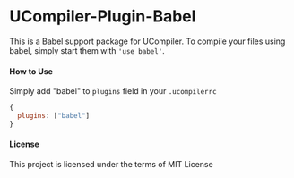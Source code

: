 UCompiler-Plugin-Babel
======================

This is a Babel support package for UCompiler. To compile your files using babel, simply start them with `'use babel'`.


#### How to Use

Simply add "babel" to `plugins` field in your `.ucompilerrc`

```js
{
  plugins: ["babel"]
}
```

#### License

This project is licensed under the terms of MIT License
